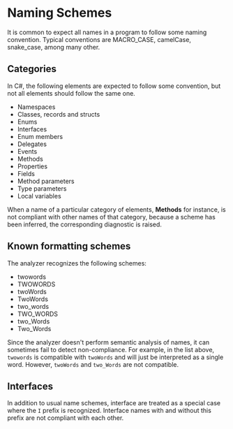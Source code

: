 # Naming Schemes

It is common to expect all names in a program to follow some naming convention. Typical conventions are MACRO_CASE, camelCase, snake_case, among many other.

## Categories

In C#, the following elements are expected to follow some convention, but not all elements should follow the same one.

+ Namespaces
+ Classes, records and structs
+ Enums
+ Interfaces
+ Enum members
+ Delegates
+ Events
+ Methods
+ Properties
+ Fields
+ Method parameters
+ Type parameters
+ Local variables

When a name of a particular category of elements, **Methods** for instance, is not compliant with other names of that category, because a scheme has been inferred, the corresponding diagnostic is raised.

## Known formatting schemes

The analyzer recognizes the following schemes:

+ twowords
+ TWOWORDS
+ twoWords
+ TwoWords
+ two_words
+ TWO_WORDS
+ two_Words
+ Two_Words

Since the analyzer doesn't perform semantic analysis of names, it can sometimes fail to detect non-compliance. For example, in the list above, `twowords` is compatible with `twoWords` and will just be interpreted as a single word. However, `twoWords` and `two_Words` are not compatible.

## Interfaces

In addition to usual name schemes, interface are treated as a special case where the `I` prefix is recognized. Interface names with and without this prefix are not compliant with each other.
    
